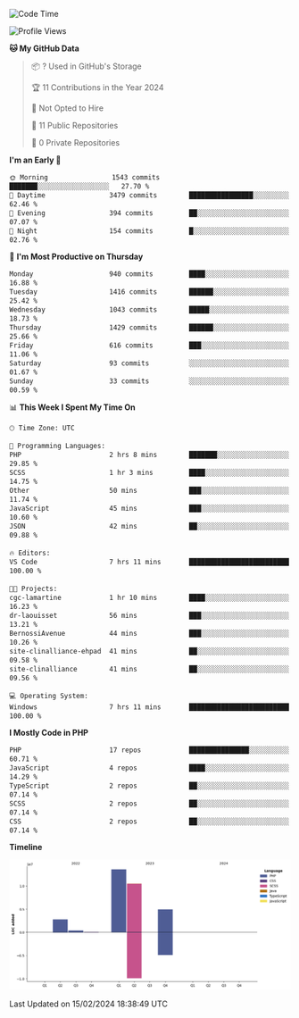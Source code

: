 <!--START_SECTION:waka-->
![Code Time](http://img.shields.io/badge/Code%20Time-1%2C493%20hrs%2038%20mins-blue)

![Profile Views](http://img.shields.io/badge/Profile%20Views-0-blue)

**🐱 My GitHub Data** 

> 📦 ? Used in GitHub's Storage 
 > 
> 🏆 11 Contributions in the Year 2024
 > 
> 🚫 Not Opted to Hire
 > 
> 📜 11 Public Repositories 
 > 
> 🔑 0 Private Repositories 
 > 
**I'm an Early 🐤** 

```text
🌞 Morning                1543 commits        ███████░░░░░░░░░░░░░░░░░░   27.70 % 
🌆 Daytime                3479 commits        ████████████████░░░░░░░░░   62.46 % 
🌃 Evening                394 commits         ██░░░░░░░░░░░░░░░░░░░░░░░   07.07 % 
🌙 Night                  154 commits         █░░░░░░░░░░░░░░░░░░░░░░░░   02.76 % 
```
📅 **I'm Most Productive on Thursday** 

```text
Monday                   940 commits         ████░░░░░░░░░░░░░░░░░░░░░   16.88 % 
Tuesday                  1416 commits        ██████░░░░░░░░░░░░░░░░░░░   25.42 % 
Wednesday                1043 commits        █████░░░░░░░░░░░░░░░░░░░░   18.73 % 
Thursday                 1429 commits        ██████░░░░░░░░░░░░░░░░░░░   25.66 % 
Friday                   616 commits         ███░░░░░░░░░░░░░░░░░░░░░░   11.06 % 
Saturday                 93 commits          ░░░░░░░░░░░░░░░░░░░░░░░░░   01.67 % 
Sunday                   33 commits          ░░░░░░░░░░░░░░░░░░░░░░░░░   00.59 % 
```


📊 **This Week I Spent My Time On** 

```text
🕑︎ Time Zone: UTC

💬 Programming Languages: 
PHP                      2 hrs 8 mins        ███████░░░░░░░░░░░░░░░░░░   29.85 % 
SCSS                     1 hr 3 mins         ████░░░░░░░░░░░░░░░░░░░░░   14.75 % 
Other                    50 mins             ███░░░░░░░░░░░░░░░░░░░░░░   11.74 % 
JavaScript               45 mins             ███░░░░░░░░░░░░░░░░░░░░░░   10.60 % 
JSON                     42 mins             ██░░░░░░░░░░░░░░░░░░░░░░░   09.88 % 

🔥 Editors: 
VS Code                  7 hrs 11 mins       █████████████████████████   100.00 % 

🐱‍💻 Projects: 
cgc-lamartine            1 hr 10 mins        ████░░░░░░░░░░░░░░░░░░░░░   16.23 % 
dr-laouisset             56 mins             ███░░░░░░░░░░░░░░░░░░░░░░   13.21 % 
BernossiAvenue           44 mins             ███░░░░░░░░░░░░░░░░░░░░░░   10.26 % 
site-clinalliance-ehpad  41 mins             ██░░░░░░░░░░░░░░░░░░░░░░░   09.58 % 
site-clinalliance        41 mins             ██░░░░░░░░░░░░░░░░░░░░░░░   09.56 % 

💻 Operating System: 
Windows                  7 hrs 11 mins       █████████████████████████   100.00 % 
```

**I Mostly Code in PHP** 

```text
PHP                      17 repos            ███████████████░░░░░░░░░░   60.71 % 
JavaScript               4 repos             ████░░░░░░░░░░░░░░░░░░░░░   14.29 % 
TypeScript               2 repos             ██░░░░░░░░░░░░░░░░░░░░░░░   07.14 % 
SCSS                     2 repos             ██░░░░░░░░░░░░░░░░░░░░░░░   07.14 % 
CSS                      2 repos             ██░░░░░░░░░░░░░░░░░░░░░░░   07.14 % 
```



**Timeline**

![Lines of Code chart](https://raw.githubusercontent.com/tahar-elgunaoui/tahar-elgunaoui/main/assets/bar_graph.png)


 Last Updated on 15/02/2024 18:38:49 UTC
<!--END_SECTION:waka-->
